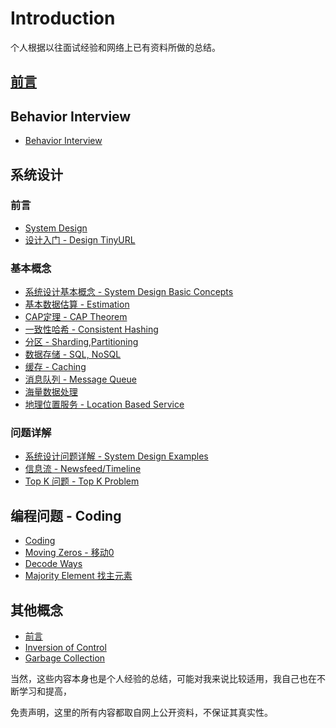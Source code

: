 # Introduction

个人根据以往面试经验和网络上已有资料所做的总结。

## [前言](README.md)


## Behavior Interview
* [Behavior Interview](behavior-interview.md)


## 系统设计
### 前言
* [System Design](systemdesign/README.md)
* [设计入门 - Design TinyURL](systemdesign/tinyurl.md)

### 基本概念
 * [系统设计基本概念 - System Design Basic Concepts](systemdesign/basics/README.md)
 * [基本数据估算 - Estimation](systemdesign/basics/estimations.md)
 * [CAP定理 - CAP Theorem](systemdesign/basics/cap.md)
 * [一致性哈希 - Consistent Hashing](systemdesign/basics/yi-zhi-xing-ha-xi-consistent-hashing.md)
 * [分区 - Sharding,Partitioning](systemdesign/basics/sharding.md)
 * [数据存储 - SQL, NoSQL](systemdesign/basics/sqlvsnosql.md)
 * [缓存 - Caching](systemdesign/basics/huan-cun-caching.md)
 * [消息队列 - Message Queue](systemdesign/basics/message-queue.md)
 * [海量数据处理](systemdesign/basics/hai-liang-shu-ju-chu-li.md)
 * [地理位置服务 - Location Based Service](systemdesign/basics/di-li-wei-zhi-fu-wu-location-based-service.md)

### 问题详解
 * [系统设计问题详解 - System Design Examples](systemdesign/problems/README.md)
 * [信息流 - Newsfeed/Timeline](systemdesign/problems/newsfeed.md)
 * [Top K 问题 - Top K Problem](systemdesign/problems/top-k-problem.md)

## 编程问题 - Coding
* [Coding](coding/README.md)
* [Moving Zeros - 移动0](coding/movingzeros.md)
* [Decode Ways](coding/decodeways.md)
* [Majority Element 找主元素](coding/majority-element-zhao-zhu-yuan-su.md)

## 其他概念
* [前言](ji-suan-ji-hou-duan-kai-fa-ji-ben-gai-nian/README.md)
* [Inversion of Control](ji-suan-ji-hou-duan-kai-fa-ji-ben-gai-nian/inversion-of-control.md)
* [Garbage Collection](ji-suan-ji-hou-duan-kai-fa-ji-ben-gai-nian/garbage-collection.md)




当然，这些内容本身也是个人经验的总结，可能对我来说比较适用，我自己也在不断学习和提高，

免责声明，这里的所有内容都取自网上公开资料，不保证其真实性。

